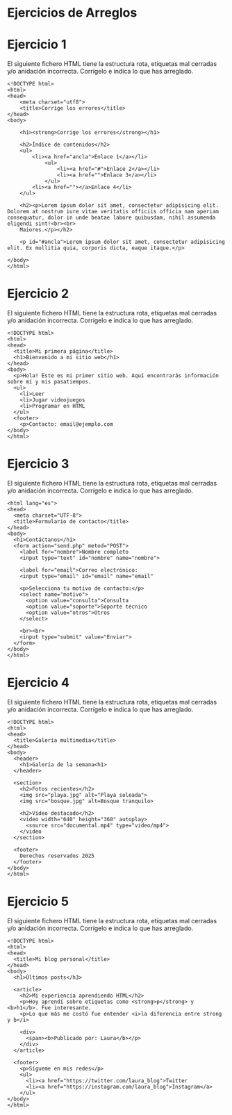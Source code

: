 # Ejercicios de Arreglos

# Ejercicio 1

El siguiente fichero HTML tiene la estructura rota, etiquetas mal cerradas y/o anidación incorrecta. Corrígelo e indica lo que has arreglado.

```
<!DOCTYPE html>
<html>
<head>
	<meta charset="utf8">
	<title>Corrige los errores</title>
</head>
<body>

	<h1><strong>Corrige los errores</strong></h1>
	
	<h2>Índice de contenidos</h2>
	<ul>
		<li><a href="ancla">Enlace 1</a></li>
			<ul>
				<li><a href="#">Enlace 2</a></li>
				<li><a href="">Enlace 3</a></li>
			</ul>
		<li><a href=""></a>Enlace 4</li>
	</ul>

	<h2><p>Lorem ipsum dolor sit amet, consectetur adipisicing elit. Dolorem at nostrum iure vitae veritatis officiis officia nam aperiam consequatur, dolor in unde beatae labore quibusdam, nihil assumenda eligendi sint!<br><br>
	Maiores.</p></h2>

	<p id="#ancla">Lorem ipsum dolor sit amet, consectetur adipisicing elit. Ex mollitia quia, corporis dicta, eaque itaque.</p>

</body>
</html>
```

# Ejercicio 2

El siguiente fichero HTML tiene la estructura rota, etiquetas mal cerradas y/o anidación incorrecta. Corrígelo e indica lo que has arreglado.

```
<!DOCTYPE html>
<html>
<head>
  <title>Mi primera página</title>
  <h1>Bienvenido a mi sitio web</h1>
</head>
<body>
  <p>Hola! Este es mi primer sitio web. Aquí encontrarás información sobre mí y mis pasatiempos.
  <ul>
    <li>Leer
    <li>Jugar videojuegos
    <li>Programar en HTML
  </ul>
  <footer>
    <p>Contacto: email@ejemplo.com
</body>
</html>
```

# Ejercicio 3

El siguiente fichero HTML tiene la estructura rota, etiquetas mal cerradas y/o anidación incorrecta. Corrígelo e indica lo que has arreglado.

```
<html lang="es">
<head>
  <meta charset="UTF-8">
  <title>Formulario de contacto</title>
</head>
<body>
  <h1>Contáctanos</h1>
  <form action="send.php" metod="POST">
    <label for="nombre">Nombre completo
    <input type="text" id="nombre" name="nombre">

    <label for="email">Correo electrónico:
    <input type="email" id="email" name="email"
    
    <p>Selecciona tu motivo de contacto:</p>
    <select name="motivo">
      <option value="consulta">Consulta
      <option value="soporte">Soporte técnico
      <option value="otros">Otros
    </select>

    <br><br>
    <input type="submit" value="Enviar">
  </form>
</body>
</html>
```

# Ejercicio 4

El siguiente fichero HTML tiene la estructura rota, etiquetas mal cerradas y/o anidación incorrecta. Corrígelo e indica lo que has arreglado.

```
<!DOCTYPE html>
<html>
<head>
  <title>Galería multimedia</title>
</head>
<body>
  <header>
    <h1>Galería de la semana<h1>
  </header>

  <section>
    <h2>Fotos recientes</h2>
    <img src="playa.jpg" alt="Playa soleada">
    <img src="bosque.jpg" alt=Bosque tranquilo>

    <h2>Video destacado</h2>
    <video width="640" height="360" autoplay>
      <source src="documental.mp4" type="video/mp4">
    </video
  </section>

  <footer>
    Derechos reservados 2025
  </footer>
</body>
</html>
```


# Ejercicio 5

El siguiente fichero HTML tiene la estructura rota, etiquetas mal cerradas y/o anidación incorrecta. Corrígelo e indica lo que has arreglado.

```
<!DOCTYPE html>
<html>
<head>
  <title>Mi blog personal</title>
</head>
<body>
  <h1>Últimos posts</h3>
  
  <article>
    <h2>Mi experiencia aprendiendo HTML</h2>
    <p>Hoy aprendí sobre etiquetas como <strong>p</strong> y <b>h1</b>. Fue interesante.
    <p>Lo que más me costó fue entender <i>la diferencia entre strong y b</i>

    <div>
      <span><b>Publicado por: Laura</b></p>
    </div>
  </article>

  <footer>
    <p>Sígueme en mis redes</p>
    <ul>
      <li><a href="https://twitter.com/laura_blog">Twitter
      <li><a href="https://instagram.com/laura_blog">Instagram</a>
    </ul>
</body>
</html>
```